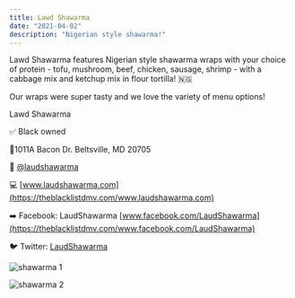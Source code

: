 ```yaml
---
title: Lawd Shawarma
date: "2021-04-02"
description: "Nigerian style shawarma!"
---
```


Lawd Shawarma features Nigerian style shawarma wraps with your choice of protein - tofu, mushroom, beef, chicken, sausage, shrimp - with a cabbage mix and ketchup mix in flour tortilla! 🇳🇬



Our wraps were super tasty and we love the variety of menu options!



Lawd Shawarma

✅ Black owned

📍1011A Bacon Dr. Beltsville, MD 20705

📸 [@laudshawarma](https://www.instagram.com/laudshawarma/)

💻  [www.laudshawarma.com](https://theblacklistdmv.com/www.laudshawarma.com)

➡️ Facebook: LaudShawarma [www.facebook.com/LaudShawarma](https://theblacklistdmv.com/www.facebook.com/LaudShawarma)

🐦 Twitter: [LaudShawarma](https://theblacklistdmv.com/twitter.com/LaudShawarma)


![shawarma 1](./content_photo_0.jpg)


![shawarma 2](./content_photo_1.jpg)
